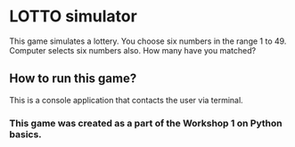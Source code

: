 # LOTTO simulator
This game simulates a lottery. You choose six numbers in the range 1 to 49. 
Computer selects six numbers also. How many have you matched?

## How to run this game?
This is a console application that contacts the user via terminal.

### This game was created as a part of the Workshop 1 on Python basics. 